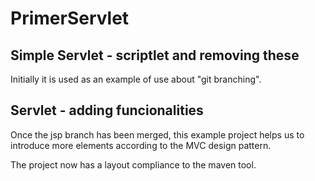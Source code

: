 # PrimerServlet

## Simple Servlet - scriptlet and removing these

Initially it is used as an example of use about "git branching".

## Servlet - adding funcionalities

Once the jsp branch has been merged, this example project helps us to introduce more elements according to the MVC design pattern.

The project now has a layout compliance to the maven tool.
